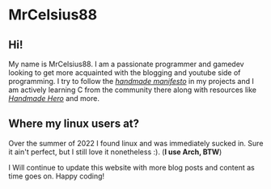 # MrCelsius88

## Hi!
My name is MrCelsius88. I am a passionate programmer and gamedev looking to get more acquainted with the blogging and youtube side of programming. I try to follow the *[handmade manifesto](https://handmade.network/manifesto)* in my projects and I am actively learning C from the community there along with resources like *[Handmade Hero](https://handmadehero.org/)* and more. 

## Where my linux users at?
Over the summer of 2022 I found linux and was immediately sucked in. Sure it ain't perfect, but I still love it nonetheless :). (**I use Arch, BTW**)

I Will continue to update this website with more blog posts and content as time goes on. Happy coding!
